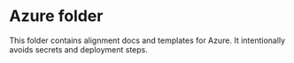 # Azure folder

This folder contains alignment docs and templates for Azure. It intentionally avoids secrets and deployment steps.